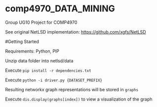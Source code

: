# comp4970_DATA_MINING

Group UG10 Project for COMP4970

See original NetLSD implementation: https://github.com/xgfs/NetLSD

#Getting Started

Requirements: Python, PIP

Unzip data folder into netlsd/data

Execute `pip install -r dependencies.txt`

Execute `python -i driver.py {DATASET_PREFIX}`

Resulting networkx graph representations will be stored in `graphs`

Execute `dis.display(graphs[index])` to view a visualization of the graph